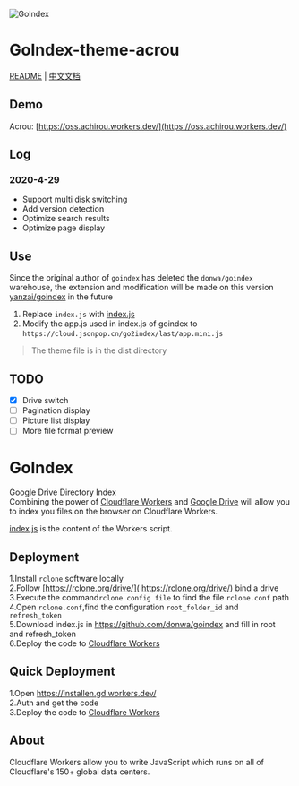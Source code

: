 ![GoIndex](https://raw.githubusercontent.com/donwa/goindex/master/themes/logo.png)  

# GoIndex-theme-acrou

[README](README.md) | [中文文档](README_zh.md)

## Demo  

Acrou: [https://oss.achirou.workers.dev/](https://oss.achirou.workers.dev/) 

## Log

### 2020-4-29

- Support multi disk switching
- Add version detection
- Optimize search results
- Optimize page display

## Use

Since the original author of `goindex` has deleted the `donwa/goindex` warehouse, the extension and modification will be made on this version [yanzai/goindex](https://github.com/yanzai/goindex) in the future

1. Replace `index.js` with [index.js](https://ossdev.achirou.workers.dev/0:/go2index/index.js?a=view)
2. Modify the app.js used in index.js of goindex to `https://cloud.jsonpop.cn/go2index/last/app.mini.js`

> The theme file is in the dist directory

## TODO

- [x] Drive switch
- [ ] Pagination display
- [ ] Picture list display
- [ ] More file format preview

GoIndex  
====

Google Drive Directory Index  
Combining the power of [Cloudflare Workers](https://workers.cloudflare.com/) and [Google Drive](https://www.google.com/drive/) will allow you to index you files on the browser on Cloudflare Workers.    

[index.js](https://github.com/donwa/goindex/) is the content of the Workers script.  

## Deployment  
1.Install `rclone` software locally  
2.Follow [https://rclone.org/drive/]( https://rclone.org/drive/) bind a drive  
3.Execute the command`rclone config file` to find the file `rclone.conf` path  
4.Open `rclone.conf`,find the configuration `root_folder_id` and `refresh_token`  
5.Download index.js in https://github.com/donwa/goindex and fill in root and refresh_token  
6.Deploy the code to [Cloudflare Workers](https://www.cloudflare.com/)

## Quick Deployment  
1.Open https://installen.gd.workers.dev/  
2.Auth and get the code  
3.Deploy the code to [Cloudflare Workers](https://www.cloudflare.com/)  



## About  
Cloudflare Workers allow you to write JavaScript which runs on all of Cloudflare's 150+ global data centers.  
